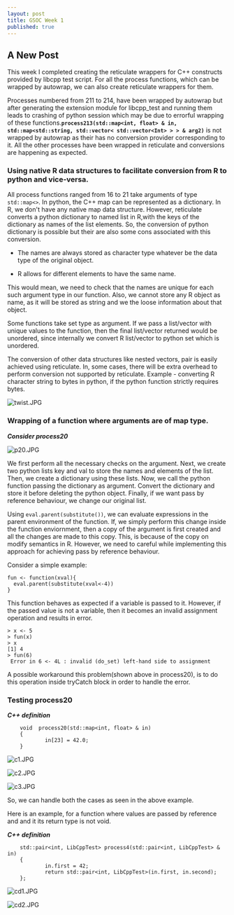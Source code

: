 ```yaml
---
layout: post
title: GSOC Week 1
published: true
---
```

## A New Post

This week I completed creating the reticulate wrappers for C++ constructs provided by libcpp test script.
For all the process functions, which can be wrapped by autowrap, we can also create reticulate wrappers for them. 

Processes numbered from 211 to 214, have been wrapped by autowrap but after generating the extension module for libcpp_test and running them leads to crashing of python session which may be due to errorful wrapping of these functions.**```process213(std::map<int, float> & in, std::map<std::string, std::vector< std::vector<Int> > > & arg2)```** is not wrapped by autowrap as their has no conversion provider corresponding to it. All the other processes have been wrapped in reticulate and conversions are happening as expected.

### Using native R data structures to facilitate conversion from R to python and vice-versa.

All process functions ranged from 16 to 21 take arguments of type ``std::map<>``. In python, the C++ map can be represented as a dictionary. In R, we don't have any native map data structure. However, reticulate converts a python dictionary to named list in R,with the keys of the dictionary as names of the list elements. So, the conversion of python dictionary is possible but their are also some cons associated with this conversion.

- The names are always stored as character type whatever be the data type of the original object.

- R allows for different elements to have the same name.  

This would mean, we need to check that the names are unique for each such argument type in our function. Also, we cannot store any R object as name, as it will be stored as string and we the loose information about that object.

Some functions take set type as argument. If we pass a list/vector with unique values to the function, then the final list/vector returned would be unordered, since internally we convert R list/vector to python set which is unordered.

The conversion of other data structures like nested vectors, pair is easily achieved using reticulate. In, some cases, there will be extra overhead to perform conversion not supported by reticulate. Example - converting R character string to bytes in python, if the python function strictly requires bytes.


![twist.JPG]({{site.baseurl}}/images/twist.JPG)


### Wrapping of a function where arguments are of map type.

**_Consider process20_**



![p20.JPG]({{site.baseurl}}/images/p20.JPG)


We first perform all the necessary checks on the argument. Next, we create two python lists key and val to store the names and elements of the list. Then, we create a dictionary using these lists. 
Now, we call the python function passing the dictionary as argument. Convert the dictionary and store it before deleting the python object. Finally, if we want pass by reference behaviour, we change our original list.

Using ```eval.parent(substitute())```, we can evaluate expressions in the parent environment of the function. If, we simply perform this change inside the function enviornment, then a copy of the argument is first created and all the changes are made to this copy. This, is because of the copy on modify semantics in R. However, we need to careful while implementing this approach for achieving pass by reference behaviour.

Consider a simple example:

```
fun <- function(xval){
  eval.parent(substitute(xval<-4))
}
```
This function behaves as expected if a variable is passed to it. However, if the passed value is not a variable, then it becomes an invalid assignment operation and results in error.

```
> x <- 5
> fun(x)
> x
[1] 4
> fun(6)
 Error in 6 <- 4L : invalid (do_set) left-hand side to assignment
```

A possible workaround this problem(shown above in process20), is to do this operation inside tryCatch block in order to handle the error. 

### Testing process20

**_C++ definition_**

```
	void  process20(std::map<int, float> & in)
    {
            in[23] = 42.0;  
    }
```


![c1.JPG]({{site.baseurl}}/images/c1.JPG)


![c2.JPG]({{site.baseurl}}/images/c2.JPG)


![c3.JPG]({{site.baseurl}}/images/c3.JPG)


So, we can handle both the cases as seen in the above example.

Here is an example, for a function where values are passed by reference and and it its return type is not void.

**_C++ definition_**

```
	std::pair<int, LibCppTest> process4(std::pair<int, LibCppTest> & in)
    {
            in.first = 42;
            return std::pair<int, LibCppTest>(in.first, in.second);
    };
```


![cd1.JPG]({{site.baseurl}}/images/cd1.JPG)


![cd2.JPG]({{site.baseurl}}/images/cd2.JPG)











